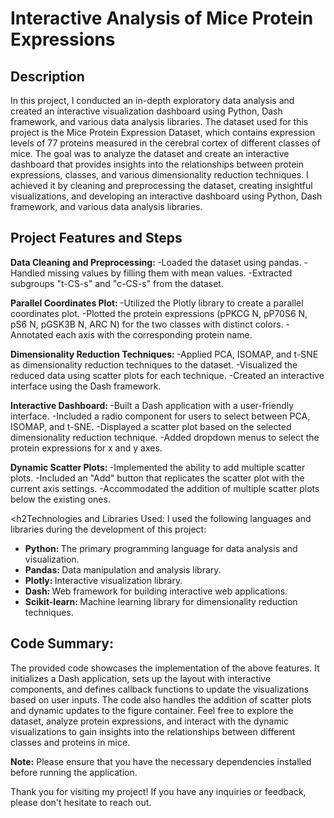 <h1>Interactive Analysis of Mice Protein Expressions</h1>

<h2>Description</h2>
In this project, I conducted an in-depth exploratory data analysis and created an interactive visualization dashboard using Python, Dash framework, and various data analysis libraries. The dataset used for this project is the Mice Protein Expression Dataset, which contains expression levels of 77 proteins measured in the cerebral cortex of different classes of mice. The goal was to analyze the dataset and create an interactive dashboard that provides insights into the relationships between protein expressions, classes, and various dimensionality reduction techniques. I achieved it by cleaning and preprocessing the dataset, creating insightful visualizations, and developing an interactive dashboard using Python, Dash framework, and various data analysis libraries.
<br />


<h2>Project Features and Steps</h2>

<b>Data Cleaning and Preprocessing: </b> 
-Loaded the dataset using pandas.
-Handled missing values by filling them with mean values.
-Extracted subgroups "t-CS-s" and "c-CS-s" from the dataset.

<b>Parallel Coordinates Plot: </b>
-Utilized the Plotly library to create a parallel coordinates plot.
-Plotted the protein expressions (pPKCG N, pP70S6 N, pS6 N, pGSK3B N, ARC N) for the two classes with distinct colors.
-Annotated each axis with the corresponding protein name.

<b>Dimensionality Reduction Techniques: </b>
-Applied PCA, ISOMAP, and t-SNE as dimensionality reduction techniques to the dataset.
-Visualized the reduced data using scatter plots for each technique.
-Created an interactive interface using the Dash framework.

<b>Interactive Dashboard: </b>
-Built a Dash application with a user-friendly interface.
-Included a radio component for users to select between PCA, ISOMAP, and t-SNE.
-Displayed a scatter plot based on the selected dimensionality reduction technique.
-Added dropdown menus to select the protein expressions for x and y axes.

<b>Dynamic Scatter Plots: </b>
-Implemented the ability to add multiple scatter plots.
-Included an "Add" button that replicates the scatter plot with the current axis settings.
-Accommodated the addition of multiple scatter plots below the existing ones.

<h2Technologies and Libraries Used:</h2>
I used the following languages and libraries during the development of this project: 
- <b>Python: </b>  The primary programming language for data analysis and visualization.
- <b>Pandas: </b> Data manipulation and analysis library.
- <b>Plotly: </b>  Interactive visualization library.
- <b>Dash: </b> Web framework for building interactive web applications.
- <b>Scikit-learn: </b> Machine learning library for dimensionality reduction techniques.

<h2>Code Summary: </h2>
The provided code showcases the implementation of the above features. It initializes a Dash application, sets up the layout with interactive components, and defines callback functions to update the visualizations based on user inputs. The code also handles the addition of scatter plots and dynamic updates to the figure container.
Feel free to explore the dataset, analyze protein expressions, and interact with the dynamic visualizations to gain insights into the relationships between different classes and proteins in mice.

<b>Note:</b>
Please ensure that you have the necessary dependencies installed before running the application.

Thank you for visiting my project! If you have any inquiries or feedback, please don't hesitate to reach out.


<!--
 ```diff
- text in red
+ text in green
! text in orange
# text in gray
@@ text in purple (and bold)@@
```
--!>
